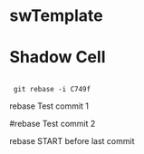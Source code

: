 # swTemplate
# Shadow Cell
<code>
 git rebase -i C749f
</code>

rebase Test commit 1

#rebase Test commit 2

rebase START before last commit
